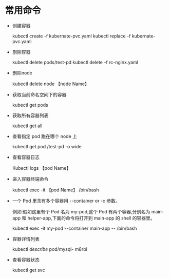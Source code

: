 # 常用命令

- 创建容器

  kubectl create -f kubernate-pvc.yaml
  kubectl replace -f kubernate-pvc.yaml

- 删除容器

  kubectl delete pods/test-pd
  kubectl delete -f rc-nginx.yaml

- 删除node

  kubectl delete node 【node Name】

- 获取当前命名空间下的容器

  kubectl get pods

- 获取所有容器列表

  kubectl get all

- 查看指定 pod 跑在哪个 node 上

  kubectl get pod /test-pd -o wide

- 查看容器日志

  Kubectl logs 【pod Name】

- 进入容器终端命令

  kubectl exec -it 【pod Name】 /bin/bash

- 一个 Pod 里含有多个容器用 --container or -c 参数。

  例如:假如这里有个 Pod 名为 my-pod,这个 Pod 有两个容器,分别名为 main-app 和 helper-app,下面的命令将打开到 main-app 的 shell 的容器里。

  kubectl exec -it my-pod --container main-app -- /bin/bash

- 容器详情列表

  kubectl _describe_ pod/mysql- m8rbl

- 查看容器状态

  kubectl get svc

